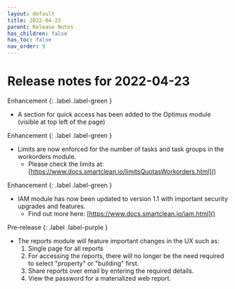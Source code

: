 ```yaml
---
layout: default
title: 2022-04-23
parent: Release Notes
has_children: false
has_toc: false
nav_order: 9
---
```


# Release notes for 2022-04-23

Enhancement
{: .label .label-green }
- A section for quick access has been added to the Optimus module (visible at top left of the page)

Enhancement
{: .label .label-green }
- Limits are now enforced for the number of tasks and task groups in the workorders module.
  - Please check the limits at: [https://www.docs.smartclean.io/limitsQuotasWorkorders.html]()

Enhancement
{: .label .label-green }
- IAM module has now been updated to version 1.1 with important security upgrades and features. 
  - Find out more here: [https://www.docs.smartclean.io/iam.html]()

Pre-release
{: .label .label-purple }
- The reports module will feature important changes in the UX such as:
  1. Single page for all reports 
  2. For accessing the reports, there will no longer be the need required to select "property" or "building" first. 
  3. Share reports over email by entering the required details. 
  4. View the password for a materialized web report.
